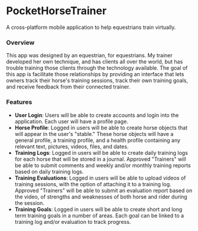 # PocketHorseTrainer
A cross-platform mobile application to help equestrians train virtually.
### Overview
This app was designed by an equestrian, for equestrians. My trainer developed her own technique, and has clients all over the world, but has trouble training those clients through the technology available. 
The goal of this app is facilitate those relationships by providing an interface that lets owners track their horse's training sessions, track their own training goals, and receive feedback from their connected trainer.
### Features
- **User Login**: Users will be able to create accounts and login into the application. Each user will have a profile page.
- **Horse Profile**: Logged in users will be able to create horse objects that will appear in the user's "stable." These horse objects will have a general profile, a training profile, and a health profile containing any relevant text, pictures, videos, files, and dates.
- **Training Logs**: Logged in users will be able to create daily training logs for each horse that will be stored in a journal. Approved "Trainers" will be able to submit comments and weekly and/or monthly training reports based on daily training logs.
- **Training Evaluations**: Logged in users will be able to upload videos of training sessions, with the option of attaching it to a training log. Approved "Trainers" will be able to submit an evaluation report based on the video, of strengths and weaknesses of both horse and rider during the session.
- **Training Goals**: Logged in users will be able to create short and long term training goals in a number of areas. Each goal can be linked to a training log and/or evaluation to track progress.
